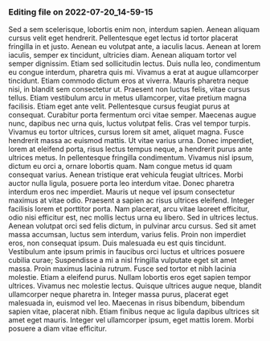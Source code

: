 

### Editing file on 2022-07-20_14-59-15

Sed a sem scelerisque, lobortis enim non, interdum sapien. Aenean aliquam cursus velit eget hendrerit. Pellentesque eget lectus id tortor placerat fringilla in et justo. Aenean eu volutpat ante, a iaculis lacus. Aenean at lorem iaculis, semper ex tincidunt, ultricies diam. Aenean aliquam tortor vel semper dignissim. Etiam sed sollicitudin lectus. Duis nulla leo, condimentum eu congue interdum, pharetra quis mi. Vivamus a erat at augue ullamcorper tincidunt. Etiam commodo dictum eros at viverra.
Mauris pharetra neque nisi, in blandit sem consectetur ut. Praesent non luctus felis, vitae cursus tellus. Etiam vestibulum arcu in metus ullamcorper, vitae pretium magna facilisis. Etiam eget ante velit. Pellentesque cursus feugiat purus at consequat. Curabitur porta fermentum orci vitae semper. Maecenas augue nunc, dapibus nec urna quis, luctus volutpat felis. Cras vel tempor turpis. Vivamus eu tortor ultrices, cursus lorem sit amet, aliquet magna. Fusce hendrerit massa ac euismod mattis.
Ut vitae varius urna. Donec imperdiet, lorem at eleifend porta, risus lectus tempus neque, a hendrerit purus ante ultrices metus. In pellentesque fringilla condimentum. Vivamus nisl ipsum, dictum eu orci a, ornare lobortis quam. Nam congue metus id quam consequat varius. Aenean tristique erat vehicula feugiat ultrices. Morbi auctor nulla ligula, posuere porta leo interdum vitae.
Donec pharetra interdum eros nec imperdiet. Mauris ut neque vel ipsum consectetur maximus at vitae odio. Praesent a sapien ac risus ultrices eleifend. Integer facilisis lorem et porttitor porta. Nam placerat, arcu vitae laoreet efficitur, odio nisi efficitur est, nec mollis lectus urna eu libero. Sed in ultrices lectus. Aenean volutpat orci sed felis dictum, in pulvinar arcu cursus. Sed sit amet massa accumsan, luctus sem interdum, varius felis. Proin non imperdiet eros, non consequat ipsum. Duis malesuada eu est quis tincidunt. Vestibulum ante ipsum primis in faucibus orci luctus et ultrices posuere cubilia curae; Suspendisse a mi a nisl fringilla vulputate eget sit amet massa. Proin maximus lacinia rutrum. Fusce sed tortor et nibh lacinia molestie. Etiam a eleifend purus.
Nullam lobortis eros eget sapien tempor ultrices. Vivamus nec molestie lectus. Quisque ultrices augue neque, blandit ullamcorper neque pharetra in. Integer massa purus, placerat eget malesuada in, euismod vel leo. Maecenas in risus bibendum, bibendum sapien vitae, placerat nibh. Etiam finibus neque ac ligula dapibus ultrices sit amet eget mauris. Integer vel ullamcorper ipsum, eget mattis lorem. Morbi posuere a diam vitae efficitur.


